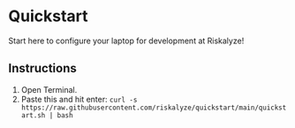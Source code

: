 # Quickstart

Start here to configure your laptop for development at Riskalyze!

## Instructions

1. Open Terminal.
2. Paste this and hit enter: `curl -s https://raw.githubusercontent.com/riskalyze/quickstart/main/quickstart.sh | bash`
